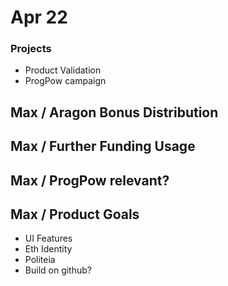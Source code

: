 # Apr 22

### Projects

* Product Validation
* ProgPow campaign

## Max / Aragon Bonus Distribution

## Max / Further Funding Usage

## Max / ProgPow relevant?

## Max / Product Goals

* UI Features
* Eth Identity
* Politeia
* Build on github?

